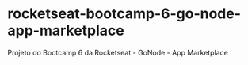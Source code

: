 # rocketseat-bootcamp-6-go-node-app-marketplace
Projeto do Bootcamp 6 da Rocketseat - GoNode - App Marketplace
